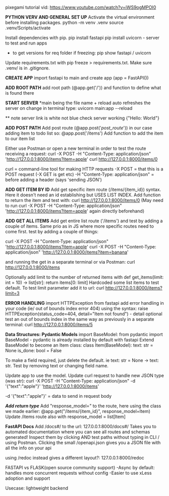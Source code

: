 pixegami tutorial vid: https://www.youtube.com/watch?v=iWS9ogMPOI0

**PYTHON VERV AND GENERAL SET UP**
Activate the virtual environment before installing packages.
python -m venv .venv
source .venv/Scripts/activate

Install dependencies with pip.
pip install fastapi
pip install uvicorn - server to test and run apps

- to get versions for req folder if freezing: pip show fastapi / uvicorn

Update requirements.txt with pip freeze > requirements.txt.
Make sure .venv/ is in .gitignore.

**CREATE APP**
import fastapi to main and create app (app = FastAPI())

**ADD ROOT PATH**
add root path (@app.get('/')) and function to define what is found there

**START SERVER**
*main being the file name + reload auto refreshes the server on change
in terminal type: uvicorn main:app --reload

** note server link is white not blue
check server working {"Hello: World"}

**ADD POST PATH**
Add post route (@app.post('*post_route*')) in our case adding item to todo list so:
@app.post('/items')
Add function to add the item to our item list

Either use Postman or open a new terminal in order to test the route receiving a request:
curl -X POST -H "Content-Type: application/json" 'http://127.0.0.1:8000/items?item=apple'
curl http://127.0.0.1:8000/items/0

curl = command-line tool for making HTTP requests
-X POST = that this is a POST request (-X GET is get etc)
-H "Content-Type: application/json" = before adding a header (says 'sending JSON')

**ADD GET ITEM BY ID**
Add get specific item route (/items/{item_id}) syntax. Here it doesn't need an id establishing but USES LIST INDEX. Add function to return the item and test with:
curl http://127.0.0.1:8000/items/0
(May need to run curl -X POST -H "Content-Type: application/json" 'http://127.0.0.1:8000/items?item=apple' again directly beforehand)

**ADD GET ALL ITEMS**
Add get entire list route ('/items') and test by adding a couple of items. Same prio as in JS where more specific routes need to come first.
test by adding a couple of things:

curl -X POST -H "Content-Type: application/json" 'http://127.0.0.1:8000/items?item=apple'
curl -X POST -H "Content-Type: application/json" 'http://127.0.0.1:8000/items?item=banana'

and running the get in a separate terminal or via Postman:
curl http://127.0.0.1:8000/items

Optionally add limit to the number of returned items with def get_items(limit: int = 10) -> list[str]:
    return items[0: limit]
Hardcoded some list items to test default. To test limit parameter add it to url: curl http://127.0.0.1:8000/items?limit=3

**ERROR HANDLING**
import HTTPException from fastapi
add error handling in your code (ie/ out of bounds index error 404) using the syntax:
raise HTTPException(status_code=404, detail="Item not found") - detail optional
test an out of bounds index in the same way as previously in a separate terminal:
curl http://127.0.0.1:8000/items/5

**Data Structures: Pydantic Models**
import BaseModel: from pydantic import BaseModel - pydantic is already installed by default with fastapi
Extend BaseModel to become an Item class: 
    class Item(BaseModel):
        text: str = None
        is_done: bool = False

To make a field required, just delete the default. ie text: str = None -> text: str.
Test by removing text or changing field name.

Update app to use the model.
Update curl request to handle new JSON type (was str):
    curl -X POST -H "Content-Type: application/json" -d '{"text":"apple"}' 'http://127.0.0.1:8000/items'

-d '{"text":"apple"}' = data to send in request body

***Add return type***
Add "response_model=<model-type>" to the route, here using the class we made earlier:
@app.get("/items/{item_id}", response_model=Item)
Update /items route also with response_model = list[Item]

**FastAPI Docs**
Add /docs#/ to the url:
    127.0.0.1:8000/docs#/
Takes you to automated documentation where you can see all routes and schemas generated! Inspect them by clicking AND test paths without typing in CLI / using Postman. Clicking the small /openapi.json gives you a JSON file with all the info on your api

using /redoc instead gives a different layout?:
    127.0.0.1:8000/redoc


FASTAPI vs FLASK(open source community support)
-Async by default: handles more concurrent requests without config
-Easier to use
xLess adoption and support

Usecase: lightweight backend